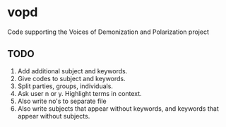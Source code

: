 # vopd
Code supporting the Voices of Demonization and Polarization project

## TODO
1. Add additional subject and keywords.
2. Give codes to subject and keywords.
3. Split parties, groups, individuals.
4. Ask user n or y. Highlight terms in context.
5. Also write no's to separate file
6. Also write subjects that appear without keywords, and keywords that appear without subjects.